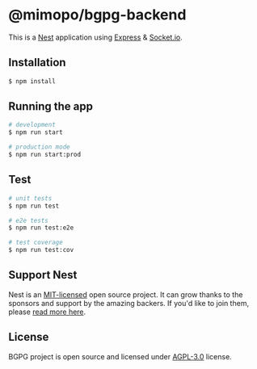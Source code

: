 # @mimopo/bgpg-backend

This is a [Nest](https://github.com/nestjs/nest) application using [Express](https://expressjs.com) & [Socket.io](https://socket.io).

## Installation

```bash
$ npm install
```

## Running the app

```bash
# development
$ npm run start

# production mode
$ npm run start:prod
```

## Test

```bash
# unit tests
$ npm run test

# e2e tests
$ npm run test:e2e

# test coverage
$ npm run test:cov
```

## Support Nest

Nest is an [MIT-licensed](https://github.com/nestjs/nest/blob/master/LICENSE) open source project. It can grow thanks to the sponsors and support by the amazing backers. If you'd like to join them, please [read more here](https://docs.nestjs.com/support).

## License

BGPG project is open source and licensed under [AGPL-3.0](LICENSE) license.
